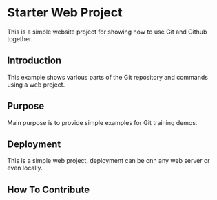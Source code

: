 # Starter Web Project

This is a simple website project for  showing how to use Git and Github together.

## Introduction

This example shows various parts of the Git repository and commands using a web project.

## Purpose

Main purpose is to provide simple examples for Git training demos.

## Deployment

This is a simple web project, deployment can be onn any web server or even locally. 

## How To Contribute